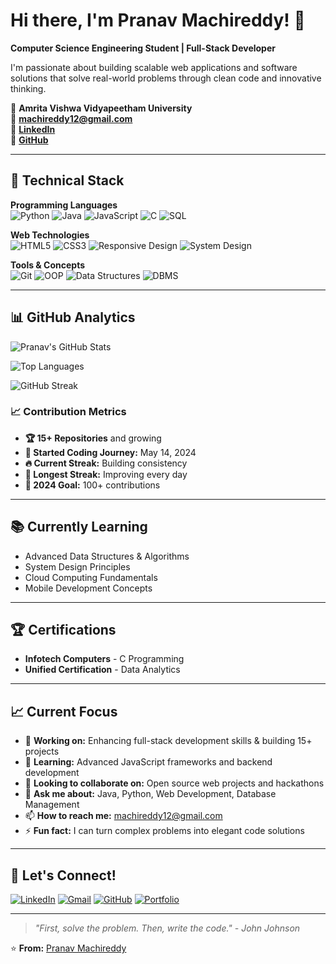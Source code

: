 # Hi there, I'm Pranav Machireddy! 👋

**Computer Science Engineering Student | Full-Stack Developer**

I'm passionate about building scalable web applications and software solutions that solve real-world problems through clean code and innovative thinking.

📍 **Amrita Vishwa Vidyapeetham University**  
📧 **machireddy12@gmail.com**  
💼 **[LinkedIn](https://www.linkedin.com/in/pranav-machireddy-554163311)**  
🐙 **[GitHub](https://github.com/Pranava-M)**

---

## 🚀 Technical Stack

**Programming Languages**  
![Python](https://img.shields.io/badge/Python-3776AB?style=for-the-badge&logo=python&logoColor=white)
![Java](https://img.shields.io/badge/Java-ED8B00?style=for-the-badge&logo=java&logoColor=white)
![JavaScript](https://img.shields.io/badge/JavaScript-F7DF1E?style=for-the-badge&logo=javascript&logoColor=black)
![C](https://img.shields.io/badge/C-00599C?style=for-the-badge&logo=c&logoColor=white)
![SQL](https://img.shields.io/badge/SQL-4479A1?style=for-the-badge&logo=postgresql&logoColor=white)

**Web Technologies**  
![HTML5](https://img.shields.io/badge/HTML5-E34F26?style=for-the-badge&logo=html5&logoColor=white)
![CSS3](https://img.shields.io/badge/CSS3-1572B6?style=for-the-badge&logo=css3&logoColor=white)
![Responsive Design](https://img.shields.io/badge/Responsive-Design-4285F4?style=for-the-badge)
![System Design](https://img.shields.io/badge/System-Design-FF6B6B?style=for-the-badge)

**Tools & Concepts**  
![Git](https://img.shields.io/badge/Git-F05032?style=for-the-badge&logo=git&logoColor=white)
![OOP](https://img.shields.io/badge/OOP-4A90E2?style=for-the-badge)
![Data Structures](https://img.shields.io/badge/Data_Structures-7ED321?style=for-the-badge)
![DBMS](https://img.shields.io/badge/DBMS-FF6B6B?style=for-the-badge)

---

## 📊 GitHub Analytics

![Pranav's GitHub Stats](https://github-readme-stats.vercel.app/api?username=Pranava-M&show_icons=true&theme=radical&hide_title=true&count_private=true)

![Top Languages](https://github-readme-stats.vercel.app/api/top-langs/?username=Pranava-M&layout=compact&theme=radical&hide_border=true)

![GitHub Streak](https://github-readme-streak-stats.herokuapp.com/?user=Pranava-M&theme=radical&hide_border=true)

### 📈 Contribution Metrics
- **🏆 15+ Repositories** and growing
- **📅 Started Coding Journey:** May 14, 2024
- **🔥 Current Streak:** Building consistency
- **💪 Longest Streak:** Improving every day
- **🎯 2024 Goal:** 100+ contributions

---

## 📚 Currently Learning

- Advanced Data Structures & Algorithms
- System Design Principles
- Cloud Computing Fundamentals
- Mobile Development Concepts

---

## 🏆 Certifications

- **Infotech Computers** - C Programming
- **Unified Certification** - Data Analytics

---

## 📈 Current Focus

- 🔭 **Working on:** Enhancing full-stack development skills & building 15+ projects
- 🌱 **Learning:** Advanced JavaScript frameworks and backend development
- 👯 **Looking to collaborate on:** Open source web projects and hackathons
- 💬 **Ask me about:** Java, Python, Web Development, Database Management
- 📫 **How to reach me:** machireddy12@gmail.com
- ⚡ **Fun fact:** I can turn complex problems into elegant code solutions

---

## 🤝 Let's Connect!

[![LinkedIn](https://img.shields.io/badge/LinkedIn-0077B5?style=for-the-badge&logo=linkedin&logoColor=white)](https://www.linkedin.com/in/pranav-machireddy-554163311)
[![Gmail](https://img.shields.io/badge/Gmail-D14836?style=for-the-badge&logo=gmail&logoColor=white)](mailto:machireddy12@gmail.com)
[![GitHub](https://img.shields.io/badge/GitHub-181717?style=for-the-badge&logo=github&logoColor=white)](https://github.com/Pranava-M)
[![Portfolio](https://img.shields.io/badge/Portfolio-4285F4?style=for-the-badge&logo=google-chrome&logoColor=white)](#)

---

> *"First, solve the problem. Then, write the code." - John Johnson*

⭐ **From:** [Pranav Machireddy](https://github.com/Pranava-M)
